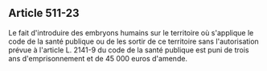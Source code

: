 Article 511-23
----
Le fait d'introduire des embryons humains sur le territoire où s'applique le
code de la santé publique ou de les sortir de ce territoire sans l'autorisation
prévue à l'article L. 2141-9 du code de la santé publique est puni de trois ans
d'emprisonnement et de 45 000 euros d'amende.
